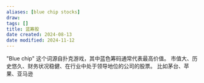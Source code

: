 ```yaml
---
aliases: [blue chip stocks]
draw: 
tags: []
title: 蓝筹股
date created: 2024-08-13
date modified: 2024-11-12
---
```


"Blue chip" 这个词源自扑克游戏，其中蓝色筹码通常代表最高价值。
市值大、历史悠久、财务状况稳健、在行业中处于领导地位的公司的股票。
比如茅台、苹果、亚马逊
